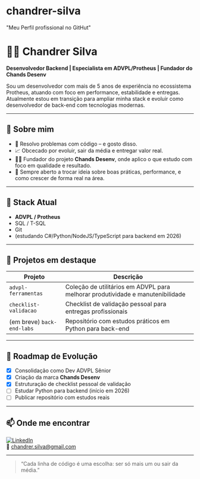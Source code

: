 # chandrer-silva
"Meu Perfil profissional no GitHut"

# 👨‍💻 Chandrer Silva

**Desenvolvedor Backend | Especialista em ADVPL/Protheus | Fundador do Chands Desenv**

Sou um desenvolvedor com mais de 5 anos de experiência no ecossistema Protheus, atuando com foco em performance, estabilidade e entregas.
Atualmente estou em transição para ampliar minha stack e evoluir como desenvolvedor de back-end com tecnologias modernas.

---

## 🚀 Sobre mim

- 🔧 Resolvo problemas com código – e gosto disso.
- 📈 Obcecado por evoluir, sair da média e entregar valor real.
- 👨‍💼 Fundador do projeto **Chands Desenv**, onde aplico o que estudo com foco em qualidade e resultado.
- 💬 Sempre aberto a trocar ideia sobre boas práticas, performance, e como crescer de forma real na área.

---

## 🧠 Stack Atual

- **ADVPL / Protheus**
- SQL / T-SQL
- Git
- (estudando C#/Python/NodeJS/TypeScript para backend em 2026)

---

## 📘 Projetos em destaque

| Projeto | Descrição |
|--------|-----------|
| `advpl-ferramentas` | Coleção de utilitários em ADVPL para melhorar produtividade e manutenibilidade |
| `checklist-validacao` | Checklist de validação pessoal para entregas profissionais |
| (em breve) `back-end-labs` | Repositório com estudos práticos em Python para back-end |

---

## 🌱 Roadmap de Evolução

- [x] Consolidação como Dev ADVPL Sênior
- [x] Criação da marca **Chands Desenv**
- [x] Estruturação de checklist pessoal de validação
- [ ] Estudar Python para backend (início em 2026)
- [ ] Publicar repositório com estudos reais

---

## 📫 Onde me encontrar

[![LinkedIn](https://img.shields.io/badge/-LinkedIn-0A66C2?style=flat-square&logo=linkedin&logoColor=white)](https://www.linkedin.com/in/chandrer-silva-b9758623/)  
📧 chandrer.silva@gmail.com

---

> “Cada linha de código é uma escolha: ser só mais um ou sair da média.”
